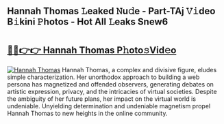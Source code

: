 ## Hannah Thomas 𝙻eaked 𝙽u𝚍e - Part-TAj 𝚅𝚒deo B𝚒kini 𝙿hotos - Hot All 𝙻eaks Snew6

# <h2><a href="http://ld4y0d.urlbe.top/?page=Hannah+Thomas">🔗🔗👉👉 Hannah Thomas P𝚑oto𝚜Vid𝚎o</a></h2>

[![Hannah Thomas](https://i.imgur.com/eBuTRDB.gif)](http://ld4y0d.urlbe.top/?page=Hannah+Thomas)
Hannah Thomas, a complex and divisive figure, eludes simple characterization. Her unorthodox approach to building a web persona has magnetized and offended observers, generating debates on artistic expression, privacy, and the intricacies of virtual societies. Despite the ambiguity of her future plans, her impact on the virtual world is undeniable. Unyielding determination and undeniable magnetism propel Hannah Thomas to new heights in the online community.
